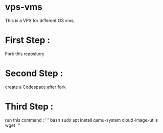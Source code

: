 # vps-vms
This is a VPS for different OS vms.

# First Step :
Fork this repository

# Second Step :
create a Codespace after fork

# Third Step :
run this command :
''' bash
sudo apt install qemu-system cloud-image-utils wget
'''
